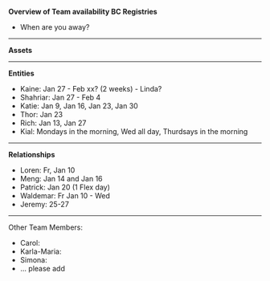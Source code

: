 **Overview of Team availability BC Registries**
- When are you away?  
----

**Assets**



----
**Entities** 
* Kaine: Jan 27 - Feb xx? (2 weeks) - Linda?
* Shahriar: Jan 27 - Feb 4 
* Katie: Jan 9, Jan 16, Jan 23, Jan 30
* Thor: Jan 23
* Rich: Jan 13, Jan 27
* Kial: Mondays in the morning, Wed all day, Thurdsays in the morning


----
**Relationships** 
* Loren: Fr, Jan 10 
* Meng: Jan 14 and Jan 16 
* Patrick: Jan 20 (1 Flex day) 
* Waldemar: Fr Jan 10 - Wed
* Jeremy: 25-27


----
Other Team Members:
* Carol: 
* Karla-Maria:
* Simona:
* ... please add
